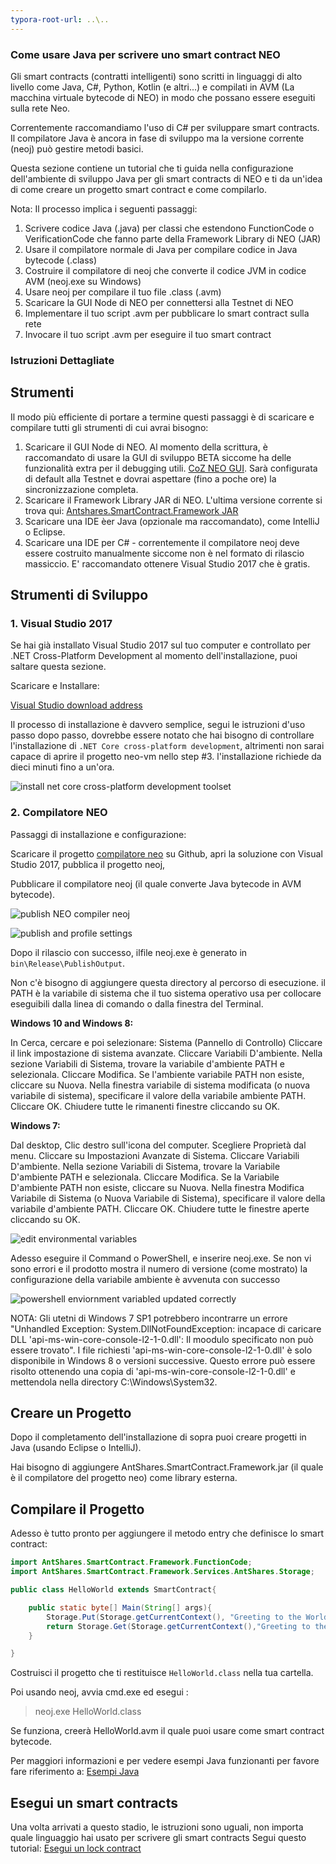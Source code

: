 ```yaml
---
typora-root-url: ..\..
---
```


### Come usare Java per scrivere uno smart contract NEO

Gli smart contracts (contratti intelligenti) sono scritti in linguaggi di alto livello come Java, C#, Python, Kotlin (e altri...) e compilati in AVM (La macchina virtuale bytecode di NEO) in modo che possano essere eseguiti sulla rete Neo. 

Correntemente raccomandiamo l'uso di C# per sviluppare smart contracts. Il compilatore Java è ancora in fase di sviluppo ma la versione corrente (neoj) può gestire metodi basici.

Questa sezione contiene un tutorial che ti guida nella configurazione dell'ambiente di sviluppo Java per gli smart contracts di NEO e ti da un'idea di ​​come creare un progetto smart contract e come compilarlo.

Nota: Il processo implica i seguenti passaggi:
1. Scrivere codice Java (.java) per classi che estendono FunctionCode o VerificationCode che fanno parte della Framework Library di NEO (JAR)
2. Usare il compilatore normale di Java per compilare codice in Java bytecode (.class)
3. Costruire il compilatore di neoj che converte il codice JVM in codice AVM (neoj.exe su Windows)
4. Usare neoj per compilare il tuo file .class (.avm)
5. Scaricare la GUI Node di NEO per connettersi alla Testnet di NEO
6. Implementare il tuo script .avm per pubblicare lo smart contract sulla rete
7. Invocare il tuo script .avm per eseguire il tuo smart contract

### Istruzioni Dettagliate

## Strumenti

Il modo più efficiente di portare a termine questi passaggi è di scaricare e compilare tutti gli strumenti di cui avrai bisogno:

1. Scaricare il GUI Node di NEO. Al momento della scrittura, è raccomandato di usare la GUI di sviluppo BETA siccome ha delle funzionalità extra per il debugging utili. [CoZ NEO GUI](https://github.com/CityOfZion/neo-gui-developer). Sarà configurata di default alla Testnet e dovrai aspettare (fino a poche ore) la sincronizzazione completa.
2. Scaricare il Framework Library JAR di NEO. L'ultima versione corrente si trova qui: [Antshares.SmartContract.Framework JAR](https://github.com/CityOfZion/neo-java-sdk/blob/master/target/org.neo.smartcontract.framework.jar)
3. Scaricare una IDE èer Java (opzionale ma raccomandato), come IntelliJ o Eclipse.
4. Scaricare una IDE per C# - correntemente il compilatore neoj deve essere costruito manualmente siccome non è nel formato di rilascio massiccio. E' raccomandato ottenere Visual Studio 2017 che è gratis.

## Strumenti di Sviluppo

### 1. Visual Studio 2017

Se hai già installato Visual Studio 2017 sul tuo computer e controllato per .NET Cross-Platform Development al momento dell'installazione, puoi saltare questa sezione.

Scaricare e Installare:

[Visual Studio download address](https://www.visualstudio.com/products/visual-studio-community-vs)

Il processo di installazione è davvero semplice, segui le istruzioni d'uso passo dopo passo, dovrebbe essere notato che hai bisogno di controllare l'installazione di `.NET Core cross-platform development`, altrimenti non sarai capace di aprire il progetto neo-vm nello step #3. l'installazione richiede da dieci minuti fino a un'ora.

![install net core cross-platform development toolset](/assets/install_core_cross_platform_development_toolset.png)

### 2. Compilatore NEO

Passaggi di installazione e configurazione:

Scaricare il progetto [compilatore neo](https://github.com/neo-project/neo-compiler) su Github, apri la soluzione con Visual Studio 2017, pubblica il progetto neoj,

Pubblicare il compilatore neoj (il quale converte Java bytecode in AVM bytecode).

![publish NEO compiler neoj](/assets/publish_neo_compiler_neoj.png)

![publish and profile settings](/assets/publish_and_profile_settings.png)

Dopo il rilascio con successo, ilfile neoj.exe è generato in `bin\Release\PublishOutput`.

Non c'è bisogno di aggiungere questa directory al percorso di esecuzione. il PATH è la variabile di sistema che il tuo sistema operativo usa per collocare eseguibili dalla linea di comando o dalla finestra del Terminal.

**Windows 10 and Windows 8:**

  In Cerca, cercare e poi selezionare: Sistema (Pannello di Controllo)
  Cliccare il link impostazione di sistema avanzate.
  Cliccare Variabili D'ambiente. Nella sezione Variabili di Sistema, trovare la variabile d'ambiente PATH e selezionala. Cliccare Modifica. Se l'ambiente variabile PATH non esiste, cliccare su Nuova.
  Nella finestra variabile di sistema modificata (o nuova variabile di sistema), specificare il valore della variabile ambiente PATH. Cliccare OK. Chiudere tutte le rimanenti finestre cliccando su OK.

**Windows 7:**

  Dal desktop, Clic destro sull'icona del computer.
  Scegliere Proprietà dal menu.
  Cliccare su Impostazioni Avanzate di Sistema.
  Cliccare Variabili D'ambiente. Nella sezione Variabili di Sistema, trovare la Variabile D'ambiente PATH e selezionala. Cliccare Modifica. Se la Variabile D'ambiente PATH non esiste, cliccare su Nuova. 
  Nella finestra Modifica Variabile di Sistema (o Nuova Variabile di Sistema), specificare il valore della variabile d'ambiente PATH. Cliccare OK. Chiudere tutte le finestre aperte cliccando su OK.

![edit environmental variables](/assets/edit_environmental_variables.png)

Adesso eseguire il Command o PowerShell, e inserire neoj.exe. Se non vi sono errori e il prodotto mostra il numero di versione (come mostrato) la configurazione della variabile ambiente è avvenuta con successo

![powershell enviornment variabled updated correctly](/assets/powershell_enviornment_variabled_updated_correctly.png)

NOTA: Gli utetni di Windows 7 SP1 potrebbero incontrarre un errore "Unhandled Exception: System.DllNotFoundException: incapace di caricare DLL 'api-ms-win-core-console-l2-1-0.dll': Il moodulo specificato non può essere trovato". I file richiesti 'api-ms-win-core-console-l2-1-0.dll' è solo disponibile in Windows 8 o versioni successive. Questo errore può essere risolto ottenendo una copia di 'api-ms-win-core-console-l2-1-0.dll' e mettendola nella directory C:\Windows\System32.

## Creare un Progetto

Dopo il completamento dell'installazione di sopra puoi creare progetti in Java (usando Eclipse o IntelliJ).

Hai bisogno di aggiungere AntShares.SmartContract.Framework.jar (il quale è  il compilatore del progetto neo) come library esterna.


## Compilare il Progetto

Adesso è tutto pronto per aggiungere il metodo entry che definisce lo smart contract:

```Java
import AntShares.SmartContract.Framework.FunctionCode;
import AntShares.SmartContract.Framework.Services.AntShares.Storage;

public class HelloWorld extends SmartContract{

    public static byte[] Main(String[] args){
        Storage.Put(Storage.getCurrentContext(), "Greeting to the World", "Hello World!");
        return Storage.Get(Storage.getCurrentContext(),"Greeting to the World");
    }

}
```

Costruisci il progetto che ti restituisce `HelloWorld.class` nella tua cartella.

Poi usando neoj, avvia cmd.exe ed esegui :
> neoj.exe HelloWorld.class

Se funziona, creerà HelloWorld.avm il quale puoi usare come smart contract bytecode.

Per maggiori informazioni e per vedere esempi Java funzionanti per favore fare riferimento a: [Esempi Java](https://github.com/neo-project/examples-java)

## Esegui un smart contracts

Una volta arrivati a questo stadio, le istruzioni sono uguali, non importa quale linguaggio hai usato per scrivere gli smart contracts 
Segui questo tutorial: [Esegui un lock contract](http://docs.neo.org/en-us/sc/tutorial/Lock2.html)
